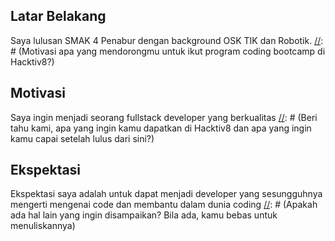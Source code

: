 [//]: # (Ceritakan sedikit tentang latar belakangmu seperti pendidikan terakhir atau pekerjaan sebelumnya)
## Latar Belakang
Saya lulusan SMAK 4 Penabur dengan background OSK TIK dan Robotik.
[//]: # (Motivasi apa yang mendorongmu untuk ikut program coding bootcamp di Hacktiv8?)
## Motivasi
Saya ingin menjadi seorang fullstack developer yang berkualitas
[//]: # (Beri tahu kami, apa yang ingin kamu dapatkan di Hacktiv8 dan apa yang ingin kamu capai setelah lulus dari sini?)
## Ekspektasi
Ekspektasi saya adalah untuk dapat menjadi developer yang sesungguhnya mengerti mengenai code dan membantu dalam dunia coding
[//]: # (Apakah ada hal lain yang ingin disampaikan? Bila ada, kamu bebas untuk menuliskannya)
